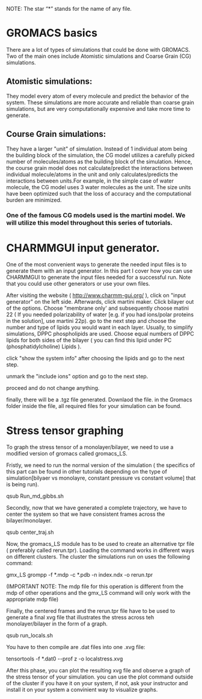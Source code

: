  
NOTE:  The star “*” stands for the name of any file.


# GROMACS basics


There are a lot of types of simulations that could be done with GROMACS. Two of the main ones include Atomistic simulations and Coarse Grain (CG) simulations.
## Atomistic simulations: 
They model every atom of every molecule and predict the behavior of the system. These simulations are more accurate and reliable than coarse grain simulations, but are very computationally expensive and take more time to generate.
## Course Grain simulations:
They have a larger "unit" of simulation. Instead of 1 individual atom being the building block of the simulation, the CG model utilizes a carefully picked number of molecules/atoms as the building block of the simulation.
Hence, the course grain model does not calculate/predict the interactions between individual molecule/atoms in the unit and only calculates/predicts  the interactions between units.For example, in the simple case of water molecule, the CG model uses 3 water molecules as the unit. The size units have been optimized such that the loss of accuracy and the computational burden are minimized.
### One of the famous CG models used is the martini model. We will utilize this model throughout this series of tutorials.


# CHARMMGUI input generator.

One of the most convenient ways to generate the needed input files is to generate them with an input generator. In this part I cover how you can use CHARMMGUI to generate the input files needed for a successful run. Note that you could use other generators or use your own files.

After visiting the website ( http://www.charmm-gui.org/ ), click on "input generator" on the left side. Afterwards, click martini maker. Click bilayer out of the options. Choose "membrane only' and subsequently choose matini 22 ( If you needed polarizability of water [e.g. if you had ions/polar proteins in the solution], use martini 22p).
go to the next step and choose the number and type of lipids you would want in each layer. Usually, to simplify simulations, DPPC phospholipids are used. Choose equal numbers of DPPC lipids for both sides of the bilayer ( you can find this lipid under  PC (phosphatidylcholine) Lipids ).

click "show the system info" after choosing the lipids and go to the next step.

unmark the "include ions" option and go to the next step.

proceed and do not change anything.

finally, there will be a .tgz file generated. Downlaod the file.
in the Gromacs folder inside  the file, all required files for your simulation can be found.

# Stress tensor graphing

To graph the stress tensor of a monolayer/bilayer, we need to use a modified version of gromacs called gromacs_LS.


Fristly, we need to run the normal version of the simulation ( the specifics of this part can be found in other tutorials depending on the type of simulation[bilyaer vs monolayre, constant pressure vs constant volume] that is being run).

qsub Run_md_gibbs.sh


Secondly, now that we have generated a complete trajectory, we have to center the system so that we have consistent frames across the bilayer/monolayer.



qsub center_traj.sh


Now, the gromacs_LS module has to be used to create an alternative tpr file ( preferably called rerun.tpr). Loading the command works in different ways on different clusters. The cluster the simulations run on uses the following command:



gmx_LS grompp -f *.mdp -c *.pdb -n index.ndx -o rerun.tpr


(IMPORTANT NOTE: The mdp file for this operation is different from the mdp of other operations and the gmx_LS command will only work with the appropriate mdp file)



Finally, the centered frames and the rerun.tpr file  have to be used to generate a final xvg file that illustrates the stress across teh monolayer/bilayer in  the form of a graph.


qsub run_locals.sh


You have to then compile are .dat files into one .xvg file:


tensortools -f *.dat0 --prof z -o localstress.xvg


After this phase, you can plot the resulting xvg file and observe a graph of the stress tensor of your simulation. you can use the plot command outside of the cluster if you have it on your system, if not, ask your instructor and install it on your system a convinient way to visualize graphs.
